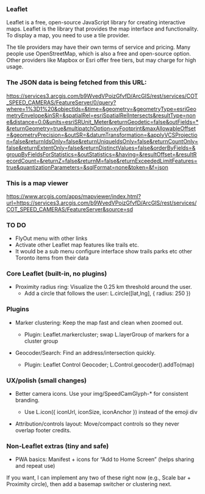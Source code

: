 ### Leaflet

Leaflet is a free, open-source JavaScript library for creating interactive maps. Leaflet  is the library that provides the map interface and functionality. To display a map, you need to use a tile provider.

The tile providers may have their own terms of service and pricing. Many people use OpenStreetMap, which is also a free and open-source option. Other providers like Mapbox or Esri offer free tiers, but may charge for high usage.


### The JSON data is being fetched from this URL:

https://services3.arcgis.com/b9WvedVPoizGfvfD/ArcGIS/rest/services/COT_SPEED_CAMERAS/FeatureServer/0/query?where=1%3D1%20&objectIds=&time=&geometry=&geometryType=esriGeometryEnvelope&inSR=&spatialRel=esriSpatialRelIntersects&resultType=none&distance=0.0&units=esriSRUnit_Meter&returnGeodetic=false&outFields=*&returnGeometry=true&multipatchOption=xyFootprint&maxAllowableOffset=&geometryPrecision=&outSR=&datumTransformation=&applyVCSProjection=false&returnIdsOnly=false&returnUniqueIdsOnly=false&returnCountOnly=false&returnExtentOnly=false&returnDistinctValues=false&orderByFields=&groupByFieldsForStatistics=&outStatistics=&having=&resultOffset=&resultRecordCount=&returnZ=false&returnM=false&returnExceededLimitFeatures=true&quantizationParameters=&sqlFormat=none&token=&f=json


### This is a map viewer

https://www.arcgis.com/apps/mapviewer/index.html?url=https://services3.arcgis.com/b9WvedVPoizGfvfD/ArcGIS/rest/services/COT_SPEED_CAMERAS/FeatureServer&source=sd


### TO DO

- FlyOut menu with other links
- Activate other Leaflet map features like trails etc. 
- It would be a sub menu configure interface show trails parks etc other Toronto items from their data

### Core Leaflet (built-in, no plugins)

- Proximity radius ring: Visualize the 0.25 km threshold around the user.
    - Add a circle that follows the user: L.circle([lat,lng], { radius: 250 })

### Plugins

- Marker clustering: Keep the map fast and clean when zoomed out.
    - Plugin: Leaflet.markercluster; swap L.layerGroup of markers for a cluster group

- Geocoder/Search: Find an address/intersection quickly.
    - Plugin: Leaflet Control Geocoder; L.Control.geocoder().addTo(map)

### UX/polish (small changes)

- Better camera icons. Use your img/SpeedCamGlyph-* for consistent branding.
    - Use L.icon({ iconUrl, iconSize, iconAnchor }) instead of the emoji div

- Attribution/controls layout: Move/compact controls so they never overlap footer credits.

### Non-Leaflet extras (tiny and safe)

- PWA basics: Manifest + icons for “Add to Home Screen” (helps sharing and repeat use)

If you want, I can implement any two of these right now (e.g., Scale bar + Proximity circle), then add a basemap switcher or clustering next.